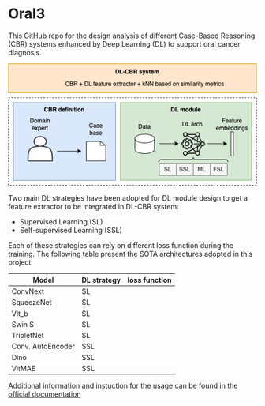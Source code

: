 # **Oral3**


This GitHub repo for the design analysis of different Case-Based Reasoning (CBR) systems enhanced by Deep Learning (DL) to support oral cancer diagnosis.

<img width="560" alt="intro" src="img/DL-CBR-scheme.drawio.png">

Two main DL strategies have been adopted for DL module design to get a feature extractor to be integrated in DL-CBR system:
- Supervised Learning (SL)
- Self-supervised Learning (SSL)

Each of these strategies can rely on different loss function during the training. The following table present the SOTA architectures adopted in this project

| Model      | DL strategy | loss function |
|------------|-------------|---------------|
| ConvNext   | SL          |               |
| SqueezeNet | SL          |               |
| Vit_b      |  SL         |               |
| Swin S     |   SL        |               |
| TripletNet | SL          |               |
| Conv. AutoEncoder | SSL          |               |
| Dino      |  SSL         |               |
| VitMAE     |   SSL        |               |




Additional information and instuction for the usage can be found in the [official documentation](docs/README.md)